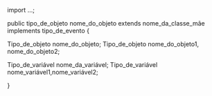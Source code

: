 import ...;

public tipo_de_objeto nome_do_objeto extends nome_da_classe_mãe implements tipo_de_evento {

Tipo_de_objeto nome_do_objeto;
Tipo_de_objeto nome_do_objeto1, nome_do_objeto2;

Tipo_de_variável nome_da_variável;
Tipo_de_variável nome_variável1,nome_variável2;

}


